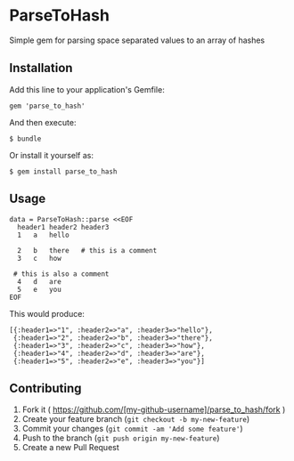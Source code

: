 # ParseToHash

Simple gem for parsing space separated values to an array of hashes

## Installation

Add this line to your application's Gemfile:

    gem 'parse_to_hash'

And then execute:

    $ bundle

Or install it yourself as:

    $ gem install parse_to_hash

## Usage

    data = ParseToHash::parse <<EOF
      header1 header2 header3
      1   a   hello
    
      2   b   there   # this is a comment
      3   c   how
    
     # this is also a comment
      4   d   are
      5   e   you
    EOF

This would produce:

    [{:header1=>"1", :header2=>"a", :header3=>"hello"},
     {:header1=>"2", :header2=>"b", :header3=>"there"},
     {:header1=>"3", :header2=>"c", :header3=>"how"},
     {:header1=>"4", :header2=>"d", :header3=>"are"},
     {:header1=>"5", :header2=>"e", :header3=>"you"}]

## Contributing

1. Fork it ( https://github.com/[my-github-username]/parse_to_hash/fork )
2. Create your feature branch (`git checkout -b my-new-feature`)
3. Commit your changes (`git commit -am 'Add some feature'`)
4. Push to the branch (`git push origin my-new-feature`)
5. Create a new Pull Request
